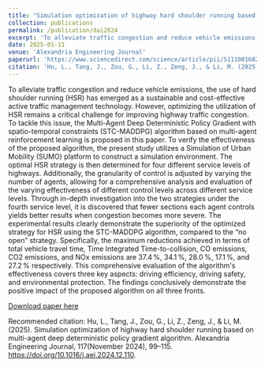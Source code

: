 ```yaml
---
title: "Simulation optimization of highway hard shoulder running based on multi-agent deep deterministic policy gradient algorithm"
collection: publications
permalink: /publication/dai2024
excerpt: 'To alleviate traffic congestion and reduce vehicle emissions, the use of hard shoulder running (HSR) has emerged as a sustainable and cost-effective active traffic management technology. However, optimizing the utilization of HSR remains a critical challenge for improving highway traffic congestion. To tackle this issue, the Multi-Agent Deep Deterministic Policy Gradient with spatio-temporal constraints (STC-MADDPG) algorithm based on multi-agent reinforcement learning is proposed in this paper. To verify the effectiveness of the proposed algorithm, the present study utilizes a Simulation of Urban Mobility (SUMO) platform to construct a simulation environment. The optimal HSR strategy is then determined for four different service levels of highways. Additionally, the granularity of control is adjusted by varying the number of agents, allowing for a comprehensive analysis and evaluation of the varying effectiveness of different control levels across different service levels. Through in-depth investigation into the two strategies under the fourth service level, it is discovered that fewer sections each agent controls yields better results when congestion becomes more severe. The experimental results clearly demonstrate the superiority of the optimized strategy for HSR using the STC-MADDPG algorithm, compared to the “no open” strategy. Specifically, the maximum reductions achieved in terms of total vehicle travel time, Time Integrated Time-to-collision, CO emissions, CO2 emissions, and NOx emissions are 37.4 %, 34.1 %, 28.0 %, 17.1 %, and 27.2 % respectively. This comprehensive evaluation of the algorithm's effectiveness covers three key aspects: driving efficiency, driving safety, and environmental protection. The findings conclusively demonstrate the positive impact of the proposed algorithm on all three fronts.'
date: 2025-01-11
venue: 'Alexandria Engineering Journal'
paperurl: 'https://www.sciencedirect.com/science/article/pii/S1110016824017095'
citation: 'Hu, L., Tang, J., Zou, G., Li, Z., Zeng, J., & Li, M. (2025). Simulation optimization of highway hard shoulder running based on multi-agent deep deterministic policy gradient algorithm. Alexandria Engineering Journal, 117(November 2024), 99–115. https://doi.org/10.1016/j.aej.2024.12.110.'
---
```

To alleviate traffic congestion and reduce vehicle emissions, the use of hard shoulder running (HSR) has emerged as a sustainable and cost-effective active traffic management technology. However, optimizing the utilization of HSR remains a critical challenge for improving highway traffic congestion. To tackle this issue, the Multi-Agent Deep Deterministic Policy Gradient with spatio-temporal constraints (STC-MADDPG) algorithm based on multi-agent reinforcement learning is proposed in this paper. To verify the effectiveness of the proposed algorithm, the present study utilizes a Simulation of Urban Mobility (SUMO) platform to construct a simulation environment. The optimal HSR strategy is then determined for four different service levels of highways. Additionally, the granularity of control is adjusted by varying the number of agents, allowing for a comprehensive analysis and evaluation of the varying effectiveness of different control levels across different service levels. Through in-depth investigation into the two strategies under the fourth service level, it is discovered that fewer sections each agent controls yields better results when congestion becomes more severe. The experimental results clearly demonstrate the superiority of the optimized strategy for HSR using the STC-MADDPG algorithm, compared to the “no open” strategy. Specifically, the maximum reductions achieved in terms of total vehicle travel time, Time Integrated Time-to-collision, CO emissions, CO2 emissions, and NOx emissions are 37.4 %, 34.1 %, 28.0 %, 17.1 %, and 27.2 % respectively. This comprehensive evaluation of the algorithm's effectiveness covers three key aspects: driving efficiency, driving safety, and environmental protection. The findings conclusively demonstrate the positive impact of the proposed algorithm on all three fronts.

[Download paper here](http://SunderlandAJ-1130.github.io/files/hu2025.pdf)

Recommended citation: Hu, L., Tang, J., Zou, G., Li, Z., Zeng, J., & Li, M. (2025). Simulation optimization of highway hard shoulder running based on multi-agent deep deterministic policy gradient algorithm. Alexandria Engineering Journal, 117(November 2024), 99–115. https://doi.org/10.1016/j.aej.2024.12.110.
